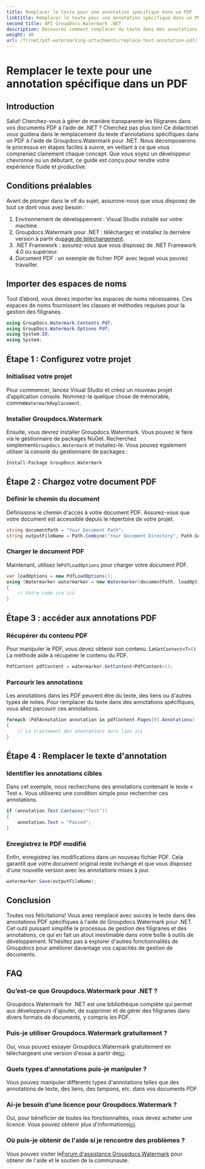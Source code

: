 ```yaml
---
title: Remplacer le texte pour une annotation spécifique dans un PDF
linktitle: Remplacer le texte pour une annotation spécifique dans un PDF
second_title: API GroupDocs.Watermark .NET
description: Découvrez comment remplacer du texte dans des annotations PDF spécifiques à l'aide de Groupdocs.Watermark pour .NET grâce à ce didacticiel complet, étape par étape.
weight: 40
url: /fr/net/pdf-watermarking-attachments/replace-text-annotation-pdf/
---
```


# Remplacer le texte pour une annotation spécifique dans un PDF

## Introduction
Salut! Cherchez-vous à gérer de manière transparente les filigranes dans vos documents PDF à l’aide de .NET ? Cherchez pas plus loin! Ce didacticiel vous guidera dans le remplacement du texte d'annotations spécifiques dans un PDF à l'aide de Groupdocs.Watermark pour .NET. Nous décomposerons le processus en étapes faciles à suivre, en veillant à ce que vous compreniez clairement chaque concept. Que vous soyez un développeur chevronné ou un débutant, ce guide est conçu pour rendre votre expérience fluide et productive.
## Conditions préalables
Avant de plonger dans le vif du sujet, assurons-nous que vous disposez de tout ce dont vous avez besoin :
1. Environnement de développement : Visual Studio installé sur votre machine.
2.  Groupdocs.Watermark pour .NET : téléchargez et installez la dernière version à partir du[page de téléchargement](https://releases.groupdocs.com/Watermark/net/).
3. .NET Framework : assurez-vous que vous disposez de .NET Framework 4.0 ou supérieur.
4. Document PDF : un exemple de fichier PDF avec lequel vous pouvez travailler.
## Importer des espaces de noms
Tout d’abord, vous devez importer les espaces de noms nécessaires. Ces espaces de noms fournissent les classes et méthodes requises pour la gestion des filigranes.
```csharp
using GroupDocs.Watermark.Contents.Pdf;
using GroupDocs.Watermark.Options.Pdf;
using System.IO;
using System;
```
## Étape 1 : Configurez votre projet
### Initialisez votre projet
Pour commencer, lancez Visual Studio et créez un nouveau projet d’application console. Nommez-le quelque chose de mémorable, comme`WatermarkReplacement`.
### Installer Groupdocs.Watermark
 Ensuite, vous devrez installer Groupdocs.Watermark. Vous pouvez le faire via le gestionnaire de packages NuGet. Recherchez simplement`Groupdocs.Watermark` et installez-le. Vous pouvez également utiliser la console du gestionnaire de packages :
```shell
Install-Package GroupDocs.Watermark
```
## Étape 2 : Chargez votre document PDF
### Définir le chemin du document
Définissons le chemin d'accès à votre document PDF. Assurez-vous que votre document est accessible depuis le répertoire de votre projet.
```csharp
string documentPath = "Your Document Path";
string outputFileName = Path.Combine("Your Document Directory", Path.GetFileName(documentPath));
```
### Charger le document PDF
 Maintenant, utilisez le`PdfLoadOptions` pour charger votre document PDF.
```csharp
var loadOptions = new PdfLoadOptions();
using (Watermarker watermarker = new Watermarker(documentPath, loadOptions))
{
    // Votre code ira ici
}
```
## Étape 3 : accéder aux annotations PDF
### Récupérer du contenu PDF
 Pour manipuler le PDF, vous devez obtenir son contenu. Le`GetContent<T>()` La méthode aide à récupérer le contenu du PDF.
```csharp
PdfContent pdfContent = watermarker.GetContent<PdfContent>();
```
### Parcourir les annotations
Les annotations dans les PDF peuvent être du texte, des liens ou d'autres types de notes. Pour remplacer du texte dans des annotations spécifiques, vous allez parcourir ces annotations.
```csharp
foreach (PdfAnnotation annotation in pdfContent.Pages[0].Annotations)
{
    // Le traitement des annotations aura lieu ici
}
```
## Étape 4 : Remplacer le texte d'annotation
### Identifier les annotations cibles
Dans cet exemple, nous recherchons des annotations contenant le texte « Test ». Vous utiliserez une condition simple pour rechercher ces annotations.
```csharp
if (annotation.Text.Contains("Test"))
{
    annotation.Text = "Passed";
}
```
### Enregistrez le PDF modifié
Enfin, enregistrez les modifications dans un nouveau fichier PDF. Cela garantit que votre document original reste inchangé et que vous disposez d'une nouvelle version avec les annotations mises à jour.
```csharp
watermarker.Save(outputFileName);
```

## Conclusion
Toutes nos félicitations! Vous avez remplacé avec succès le texte dans des annotations PDF spécifiques à l'aide de Groupdocs.Watermark pour .NET. Cet outil puissant simplifie le processus de gestion des filigranes et des annotations, ce qui en fait un atout inestimable dans votre boîte à outils de développement. N'hésitez pas à explorer d'autres fonctionnalités de Groupdocs pour améliorer davantage vos capacités de gestion de documents.
## FAQ
### Qu’est-ce que Groupdocs.Watermark pour .NET ?
Groupdocs.Watermark for .NET est une bibliothèque complète qui permet aux développeurs d'ajouter, de supprimer et de gérer des filigranes dans divers formats de documents, y compris les PDF.
### Puis-je utiliser Groupdocs.Watermark gratuitement ?
 Oui, vous pouvez essayer Groupdocs.Watermark gratuitement en téléchargeant une version d'essai à partir de[ici](https://releases.groupdocs.com/).
### Quels types d'annotations puis-je manipuler ?
Vous pouvez manipuler différents types d'annotations telles que des annotations de texte, des liens, des tampons, etc. dans vos documents PDF.
### Ai-je besoin d’une licence pour Groupdocs.Watermark ?
 Oui, pour bénéficier de toutes les fonctionnalités, vous devez acheter une licence. Vous pouvez obtenir plus d'informations[ici](https://purchase.groupdocs.com/buy).
### Où puis-je obtenir de l'aide si je rencontre des problèmes ?
 Vous pouvez visiter le[Forum d'assistance Groupdocs.Watermark](https://forum.groupdocs.com/c/watermark/19) pour obtenir de l'aide et le soutien de la communauté.
